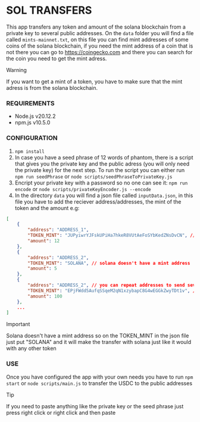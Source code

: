 # SOL TRANSFERS
This app transfers any token and amount of the solana blockchain from a private key to several public addresses. On the `data` folder you will find a file called `mints-mainnet.txt`, on this file you can find mint addresses of some coins of the solana blockchain, if you need the mint address of a coin that is not there you can go to https://coingecko.com and there you can search for the coin you need to get the mint adress.

> [!WARNING]
> If you want to get a mint of a token, you have to make sure that the mint adress is from the solana blockchain.

### REQUIREMENTS
* Node.js v20.12.2
* npm.js v10.5.0

### CONFIGURATION
1. `npm install`
2. In case you have a seed phrase of 12 words of phantom, there is a script that gives you the private key and the public adress (you will only need the private key) for the next step. To run the script you can either run `npm run seedPhrase` or `node scripts/seedPhraseToPrivateKey.js`
3. Encript your private key with a password so no one can see it:
    `npm run encode` or `node scripts/privateKeyEncoder.js --encode`
4. In the directory `data` you will find a json file called `inputData.json`, in this file you have to add the reciever address/addresses, the mint of the token and the amount e.g:
```json
[
    {
        "address": "ADDRESS_1",
        "TOKEN_MINT": "JUPyiwrYJFskUPiHa7hkeR8VUtAeFoSYbKedZNsDvCN", // jupiter's mint address
        "amount": 12
    },
    {
        "address": "ADDRESS_2",
        "TOKEN_MINT": "SOLANA", // solana doesn't have a mint address
        "amount": 5
    },
    {
        "address": "ADDRESS_2", // you can repeat addresses to send several tokens to the same wallet
        "TOKEN_MINT": "EPjFWdd5AufqSSqeM2qN1xzybapC8G4wEGGkZwyTDt1v", // mint address of USDC
        "amount": 100
    },
    ...
]
```

> [!IMPORTANT] 
> Solana doesn't have a mint address so on the TOKEN_MINT in the json file just put "SOLANA" and it will make the transfer with solana just like it would with any other token

### USE
Once you have configured the app with your own needs you have to run `npm start` or `node scripts/main.js` to transfer the USDC to the public addresses 

> [!TIP]
> If you need to paste anything like the private key or the seed phrase just press right click or right click and then paste